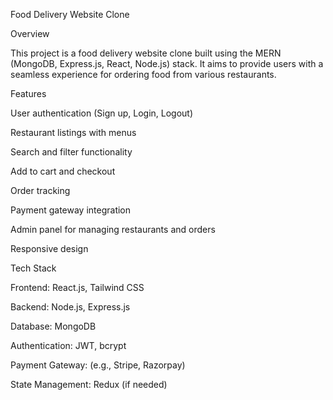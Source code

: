  Food Delivery Website Clone

Overview

This project is a food delivery website clone built using the MERN (MongoDB, Express.js, React, Node.js) stack. It aims to provide users with a seamless experience for ordering food from various restaurants.

Features

User authentication (Sign up, Login, Logout)

Restaurant listings with menus

Search and filter functionality

Add to cart and checkout

Order tracking

Payment gateway integration

Admin panel for managing restaurants and orders

Responsive design

Tech Stack

Frontend: React.js, Tailwind CSS

Backend: Node.js, Express.js

Database: MongoDB

Authentication: JWT, bcrypt

Payment Gateway: (e.g., Stripe, Razorpay)

State Management: Redux (if needed)
